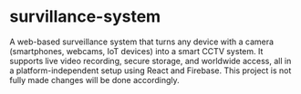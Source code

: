 # survillance-system
A web-based surveillance system that turns any device with a camera (smartphones, webcams, IoT devices) into a smart CCTV system. It supports live video recording, secure storage, and worldwide access, all in a platform-independent setup using React and Firebase.
 This project is not fully made changes will be done accordingly.
